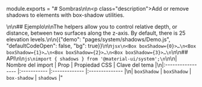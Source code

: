 module.exports = "# Sombras\n\n<p class=\"description\">Add or remove shadows to elements with box-shadow utilities.</p>\n\n## Ejemplo\n\nThe helpers allow you to control relative depth, or distance, between two surfaces along the z-axis. By default, there is 25 elevation levels.\n\n{{\"demo\": \"pages/system/shadows/Demo.js\", \"defaultCodeOpen\": false, \"bg\": true}}\n\n```jsx\n<Box boxShadow={0}>…\n<Box boxShadow={1}>…\n<Box boxShadow={2}>…\n<Box boxShadow={3}>…\n```\n\n## API\n\n```js\nimport { shadows } from '@material-ui/system';\n```\n\n| Nombre del import | Prop        | Propiedad CSS | Clave del tema |\n|:----------------- |:----------- |:------------- |:-------------- |\n| `boxShadow`       | `boxShadow` | `box-shadow`  | `shadows`      |"